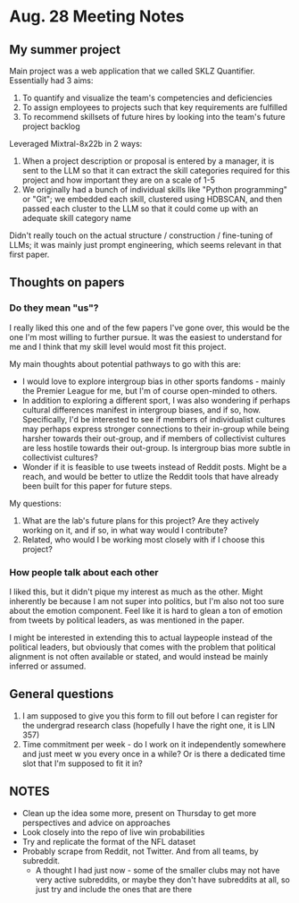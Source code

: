 # Aug. 28 Meeting Notes

## My summer project
Main project was a web application that we called SKLZ Quantifier. Essentially had 3 aims: 

1. To quantify and visualize the team's competencies and deficiencies
2. To assign employees to projects such that key requirements are fulfilled
3. To recommend skillsets of future hires by looking into the team's future project backlog

Leveraged Mixtral-8x22b in 2 ways:
1. When a project description or proposal is entered by a manager, it is sent to the LLM so that it can extract the skill categories required for this project and how important they are on a scale of 1-5
2. We originally had a bunch of individual skills like "Python programming" or "Git"; we embedded each skill, clustered using HDBSCAN, and then passed each cluster to the LLM so that it could come up with an adequate skill category name

Didn't really touch on the actual structure / construction / fine-tuning of LLMs; it was mainly just prompt engineering, which seems relevant in that first paper.

## Thoughts on papers

### Do they mean "us"?

I really liked this one and of the few papers I've gone over, this would be the one I'm most willing to further pursue. It was the easiest to understand for me and I think that my skill level would most fit this project. 

My main thoughts about potential pathways to go with this are: 
* I would love to explore intergroup bias in other sports fandoms - mainly the Premier League for me, but I'm of course open-minded to others. 
* In addition to exploring a different sport, I was also wondering if perhaps cultural differences manifest in intergroup biases, and if so, how. Specifically, I'd be interested to see if members of individualist cultures may perhaps express stronger connections to their in-group while being harsher towards their out-group, and if members of collectivist cultures are less hostile towards their out-group. Is intergroup bias more subtle in collectivist cultures?
* Wonder if it is feasible to use tweets instead of Reddit posts. Might be a reach, and would be better to utlize the Reddit tools that have already been built for this paper for future steps.

My questions: 
1. What are the lab's future plans for this project? Are they actively working on it, and if so, in what way would I contribute?
2. Related, who would I be working most closely with if I choose this project?

### How people talk about each other

I liked this, but it didn't pique my interest as much as the other. Might inherently be because I am not super into politics, but I'm also not too sure about the emotion component. Feel like it is hard to glean a ton of emotion from tweets by political leaders, as was mentioned in the paper. 

I might be interested in extending this to actual laypeople instead of the political leaders, but obviously that comes with the problem that political alignment is not often available or stated, and would instead be mainly inferred or assumed.

## General questions
1. I am supposed to give you this form to fill out before I can register for the undergrad research class (hopefully I have the right one, it is LIN 357)
2. Time commitment per week - do I work on it independently somewhere and just meet w you every once in a while? Or is there a dedicated time slot that I'm supposed to fit it in?

## NOTES

* Clean up the idea some more, present on Thursday to get more perspectives and advice on approaches
* Look closely into the repo of live win probabilities
* Try and replicate the format of the NFL dataset
* Probably scrape from Reddit, not Twitter. And from all teams, by subreddit. 
    * A thought I had just now - some of the smaller clubs may not have very active subreddits, or maybe they don't have subreddits at all, so just try and include the ones that are there